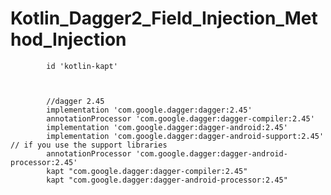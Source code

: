 # Kotlin_Dagger2_Field_Injection_Method_Injection



            id 'kotlin-kapt'



            //dagger 2.45
            implementation 'com.google.dagger:dagger:2.45'
            annotationProcessor 'com.google.dagger:dagger-compiler:2.45'
            implementation 'com.google.dagger:dagger-android:2.45'
            implementation 'com.google.dagger:dagger-android-support:2.45' // if you use the support libraries
            annotationProcessor 'com.google.dagger:dagger-android-processor:2.45'
            kapt "com.google.dagger:dagger-compiler:2.45"
            kapt "com.google.dagger:dagger-android-processor:2.45"
